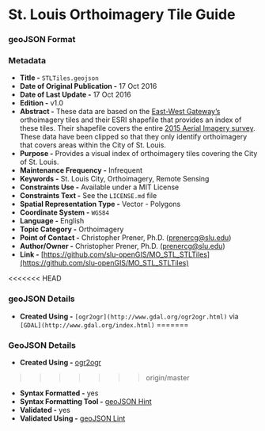 # St. Louis Orthoimagery Tile Guide
### geoJSON Format
### Metadata
  * **Title -** `STLTiles.geojson`
  * **Date of Original Publication -** 17 Oct 2016
  * **Date of Last Update -** 17 Oct 2016
  * **Edition -** v1.0
  * **Abstract -** These data are based on the [East-West Gateway’s](http://www.ewgateway.org) orthoimagery tiles and their ESRI shapefile that provides an index of these tiles. Their shapefile covers the entire [2015 Aerial Imagery survey](http://www.ewgateway.org/pdffiles/maplibrary/aerialphotos/FactSheet-HowToGetOrthoPhotos.pdf). These data have been clipped so that they only identify orthoimagery that covers areas within the City of St. Louis.
  * **Purpose -** Provides a visual index of orthoimagery tiles covering the City of St. Louis.
  * **Maintenance Frequency -** Infrequent
  * **Keywords -** St. Louis City, Orthoimagery, Remote Sensing
  * **Constraints Use -** Available under a MIT License
  * **Constraints Text -** See the `LICENSE.md` file
  * **Spatial Representation Type -** Vector - Polygons
  * **Coordinate System -** `WGS84`
  * **Language -** English
  * **Topic Category -** Orthoimagery
  * **Point of Contact -** Christopher Prener, Ph.D. ([prenercg@slu.edu](mailto:prenercg@slu.edu))
  * **Author/Owner -** Christopher Prener, Ph.D. ([prenercg@slu.edu](mailto:prenercg@slu.edu))
  * **Link -** [https://github.com/slu-openGIS/MO_STL_STLTiles](https://github.com/slu-openGIS/MO_STL_STLTiles)

<<<<<<< HEAD
### geoJSON Details
  * **Created Using -** `[ogr2ogr](http://www.gdal.org/ogr2ogr.html)` via `[GDAL](http://www.gdal.org/index.html)`
=======
### GeoJSON Details
  * **Created Using -** [ogr2ogr](http://www.gdal.org/ogr2ogr.html)
>>>>>>> origin/master
  * **Syntax Formatted -** yes
  * **Syntax Formatting Tool -** [geoJSON Hint](https://www.mapbox.com/geojsonhint/)
  * **Validated -** yes
  * **Validated Using -** [geoJSON Lint](http://geojsonlint.com)
